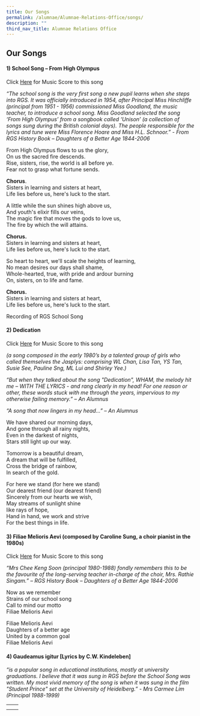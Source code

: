 ```yaml
---
title: Our Songs
permalink: /alumnae/Alumnae-Relations-Office/songs/
description: ""
third_nav_title: Alumnae Relations Office
---
```

## Our Songs

#### 1) School Song – From High Olympus

Click [Here](/files/SchoolSong_MusicScore.pdf) for Music Score to this song

_“The school song is the very first song a new pupil learns when she steps into RGS. It was officially introduced in 1954, after Principal Miss Hinchliffe (principal from 1951 - 1956) commissioned Miss Goodland, the music teacher, to introduce a school song. Miss Goodland selected the song ‘From High Olympus’ from a songbook called ‘Unison’ (a collection of songs sung during the British colonial days). The people responsible for the lyrics and tune were Miss Florence Hoare and Miss H.L. Schnoor.” - From RGS History Book – Daughters of a Better Age 1844-2006_

From High Olympus flows to us the glory, <br>
On us the sacred fire descends. <br>
Rise, sisters, rise, the world is all before ye. <br>
Fear not to grasp what fortune sends.

**Chorus**. <br>
Sisters in learning and sisters at heart, <br>
Life lies before us, here's luck to the start.

A little while the sun shines high above us, <br>
And youth's elixir fills our veins, <br>
The magic fire that moves the gods to love us, <br>
The fire by which the will attains.

**Chorus.** <br>
Sisters in learning and sisters at heart, <br>
Life lies before us, here's luck to the start.

So heart to heart, we'll scale the heights of learning, <br>
No mean desires our days shall shame, <br>
Whole-hearted, true, with pride and ardour burning <br>
On, sisters, on to life and fame.

**Chorus.** <br>
Sisters in learning and sisters at heart, <br>
Life lies before us, here's luck to the start.

Recording of RGS School Song

#### 2) Dedication

Click [Here](/files/Dedication_MusicScore.pdf) for Music Score to this song

_(a song composed in the early 1980’s by a talented group of girls who called themselves the Jasplys: comprising WL Chan, Lisa Tan, YS Tan, Susie See, Pauline Sng, ML Lui and Shirley Yee.)_

_“But when they talked about the song "Dedication", WHAM, the melody hit me – WITH THE LYRICS - and rang clearly in my head! For one reason or other, these words stuck with me through the years, impervious to my otherwise failing memory.” – An Alumnus_

_“A song that now lingers in my head…” – An Alumnus_

We have shared our morning days, <br>
And gone through all rainy nights, <br>
Even in the darkest of nights, <br>
Stars still light up our way.

Tomorrow is a beautiful dream, <br>
A dream that will be fulfilled, <br>
Cross the bridge of rainbow, <br>
In search of the gold.

For here we stand (for here we stand) <br>
Our dearest friend (our dearest friend) <br>
Sincerely from our hearts we wish, <br>
May streams of sunlight shine <br>
like rays of hope, <br>
Hand in hand, we work and strive <br>
For the best things in life.

#### 3) Filiae Melioris Aevi (composed by Caroline Sung, a choir pianist in the 1980s)

Click [Here](/files/Score_Filiae.pdf) for Music Score to this song

_“Mrs Chee Keng Soon (principal 1980-1988) fondly remembers this to be the favourite of the long-serving teacher in-charge of the choir, Mrs. Rathie Singam.” – RGS History Book – Daughters of a Better Age 1844-2006_

Now as we remember <br>
Strains of our school song <br>
Call to mind our motto <br>
Filiae Melioris Aevi

Filiae Melioris Aevi <br>
Daughters of a better age <br>
United by a common goal <br>
Filiae Melioris Aevi

#### 4) Gaudeamus igitur \[Lyrics by C.W. Kindeleben\]

_“is a popular song in educational institutions, mostly at university graduations. I believe that it was sung in RGS before the School Song was written. My most vivid memory of the song is when it was sung in the film "Student Prince" set at the University of Heidelberg.” - Mrs Carmee Lim (Principal 1988-1999)_

|   |   |
|:-:|---|
|   |   |
|   |   |